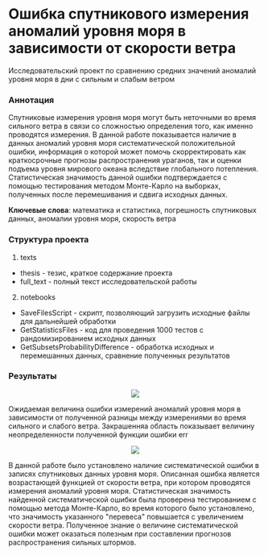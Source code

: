 # Ошибка спутникового измерения аномалий уровня моря в зависимости от скорости ветра
Исследовательский проект по сравнению средних значений аномалий уровня моря в дни с сильным и слабым ветром

### Аннотация
Спутниковые измерения уровня моря могут быть неточными во время сильного ветра в связи со сложностью определения того, 
как именно проводятся измерения. В данной работе показывается наличие в данных аномалий уровня моря систематической положительной ошибки, 
информация о которой может помочь скорректировать как краткосрочные прогнозы распространения ураганов, так и оценки 
подъема уровня мирового океана вследствие глобального потепления. Статистическая значимость данной ошибки подтверждается 
с помощью тестирования методом Монте-Карло на выборках, полученных после перемешивания и сдвига исходных данных.

**Ключевые слова**: математика и статистика, погрешность спутниковых данных, аномалии уровня моря, скорость ветра

### Структура проекта
1. texts
- thesis - тезис, краткое содержание проекта
- full_text - полный текст исследовательской работы
2. notebooks
- SaveFilesScript - скрипт, позволяющий загрузить исходные файлы для дальнейшей обработки
- GetStatisticsFiles - код для проведения 1000 тестов с рандомизированием исходных данных
- GetSubsetsProbabilityDifference - обработка исходных и перемешанных данных, сравнение полученных результатов

### Результаты
<p align="center">
  <img src="https://i.ibb.co/wpj8Vdp/error-estimate-10.png">
</p>
Ожидаемая величина ошибки измерений аномалий уровня моря в зависимости от полученной разницы между измерениями во время 
сильного и слабого ветра. Закрашенняа область показывает величину неопределенности полученной функции ошибки err
<p align="center">
  <img src="https://latex.codecogs.com/png.latex?%5Cinline%20%5CLARGE%20%5Cmathrm%7Berr%7D%20%5Cpm%20%5Cdelta%28S_%7B990%7D%29">
</p>
В данной работе было установлено наличие систематической ошибки в записях спутниковых данных уровня моря. 
Описанная ошибка является возрастающей функцией от скорости ветра, при котором проводятся измерения аномалий уровня моря.
Статистическая значимость найденной систематической ошибки была проверена тестированием с помощью метода Монте-Карло,
во время которого было установлено, что значимость указанного "перевеса" повышается 
с увеличением скорости ветра. Полученное знание о величине систематической ошибки может оказаться полезным 
при составлении прогнозов распространения сильных штормов.
